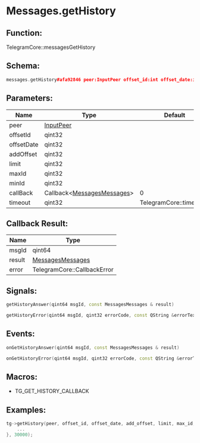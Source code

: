 # Messages.getHistory

## Function:

TelegramCore::messagesGetHistory

## Schema:

```c++
messages.getHistory#afa92846 peer:InputPeer offset_id:int offset_date:int add_offset:int limit:int max_id:int min_id:int = messages.Messages;
```
## Parameters:

|Name|Type|Default|
|----|----|-------|
|peer|[InputPeer](../../types/inputpeer.md)||
|offsetId|qint32||
|offsetDate|qint32||
|addOffset|qint32||
|limit|qint32||
|maxId|qint32||
|minId|qint32||
|callBack|Callback&lt;[MessagesMessages](../../types/messagesmessages.md)&gt;|0|
|timeout|qint32|TelegramCore::timeOut()|

## Callback Result:

|Name|Type|
|----|----|
|msgId|qint64|
|result|[MessagesMessages](../../types/messagesmessages.md)|
|error|TelegramCore::CallbackError|

## Signals:

```c++
getHistoryAnswer(qint64 msgId, const MessagesMessages & result)
```
```c++
getHistoryError(qint64 msgId, qint32 errorCode, const QString &errorText)
```

## Events:

```c++
onGetHistoryAnswer(qint64 msgId, const MessagesMessages & result)
```
```c++
onGetHistoryError(qint64 msgId, qint32 errorCode, const QString &errorText)
```

## Macros:

* TG_GET_HISTORY_CALLBACK

## Examples:

```c++
tg->getHistory(peer, offset_id, offset_date, add_offset, limit, max_id, min_id, [=](TG_GET_HISTORY_CALLBACK){
    ...
}, 30000);
```
